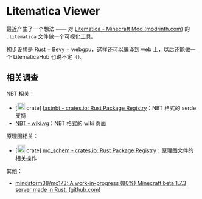 # Litematica Viewer

最近产生了一个想法 —— 对 [Litematica - Minecraft Mod (modrinth.com)](https://modrinth.com/mod/litematica) 的 `.litematica` 文件做一个可视化工具。

初步设想是 Rust + Bevy + webgpu，这样还可以编译到 web 上，以后还能做一个 LitematicaHub 也说不定（）。

## 相关调查

NBT 相关：

- \[<img src="https://raw.githubusercontent.com/FortAwesome/Font-Awesome/6.x/svgs/brands/rust.svg" width="20" height="20"> crate] [fastnbt - crates.io: Rust Package Registry](https://crates.io/crates/fastnbt)：NBT 格式的 serde 支持
- [NBT - wiki.vg](https://wiki.vg/NBT)：NBT 格式的 wiki 页面

原理图相关：

- \[<img src="https://raw.githubusercontent.com/FortAwesome/Font-Awesome/6.x/svgs/brands/rust.svg" width="20" height="20"> crate] [mc_schem - crates.io: Rust Package Registry](https://crates.io/crates/mc_schem)：原理图文件的相关操作

其他：

- [mindstorm38/mc173: A work-in-progress (80%) Minecraft beta 1.7.3 server made in Rust. (github.com)](https://github.com/mindstorm38/mc173)

